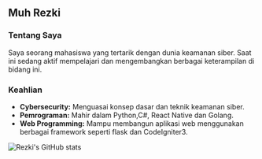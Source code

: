 ## Muh Rezki



### Tentang Saya
Saya seorang mahasiswa yang tertarik dengan dunia keamanan siber. Saat ini sedang aktif mempelajari dan mengembangkan berbagai keterampilan di bidang ini. 

### Keahlian
* **Cybersecurity:** Menguasai konsep dasar dan teknik keamanan siber.
* **Pemrograman:** Mahir dalam Python,C#, React Native dan Golang.
* **Web Programming:** Mampu membangun aplikasi web menggunakan berbagai framework seperti flask dan CodeIgniter3.

![Rezki's GitHub stats](https://github-readme-stats.vercel.app/api?username=Rezkiii&show_icons=true&theme=transparent)
